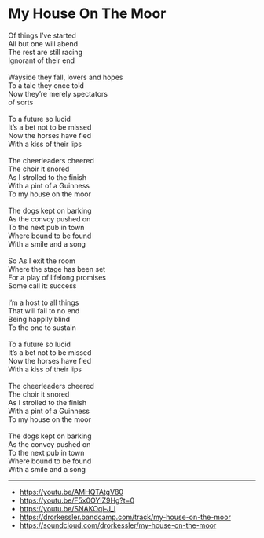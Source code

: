 # My House On The Moor

Of things I’ve started \
All but one will abend \
The rest are still racing \
Ignorant of their end \
\
Wayside they fall, lovers and hopes \
To a tale they once told \
Now they’re merely spectators \
of sorts \
\
To a future so lucid \
It’s a bet not to be missed \
Now the horses have fled \
With a kiss of their lips \
\
The cheerleaders cheered \
The choir it snored \
As I strolled to the finish \
With a pint of a Guinness \
To my house on the moor \
\
The dogs kept on barking \
As the convoy pushed on \
To the next pub in town \
Where bound to be found \
With a smile and a song\
\
So As I exit the room \
Where the stage has been set \
For a play of lifelong promises \
Some call it: success \
\
I’m a host to all things \
That will fail to no end \
Being happily blind \
To the one to sustain \
\
To a future so lucid \
It’s a bet not to be missed \
Now the horses have fled \
With a kiss of their lips \
\
The cheerleaders cheered \
The choir it snored \
As I strolled to the finish \
With a pint of a Guinness \
To my house on the moor \
\
The dogs kept on barking \
As the convoy pushed on \
To the next pub in town \
Where bound to be found \
With a smile and a song

---
- https://youtu.be/AMHQTAtgV80
- https://youtu.be/F5x0OYlZ9Hg?t=0
- https://youtu.be/SNAKOqi-J_I
- https://drorkessler.bandcamp.com/track/my-house-on-the-moor
- https://soundcloud.com/drorkessler/my-house-on-the-moor
